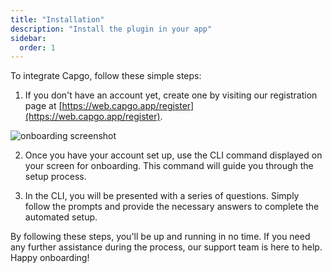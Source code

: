```yaml
---
title: "Installation"
description: "Install the plugin in your app"
sidebar:
  order: 1
---
```


To integrate Capgo, follow these simple steps:

1. If you don't have an account yet, create one by visiting our registration page at [https://web.capgo.app/register](https://web.capgo.app/register).

![onboarding screenshot](/onboard.png "onboarding screenshot")


2. Once you have your account set up, use the CLI command displayed on your screen for onboarding. This command will guide you through the setup process.

3. In the CLI, you will be presented with a series of questions. Simply follow the prompts and provide the necessary answers to complete the automated setup.

By following these steps, you'll be up and running in no time. If you need any further assistance during the process, our support team is here to help. Happy onboarding!